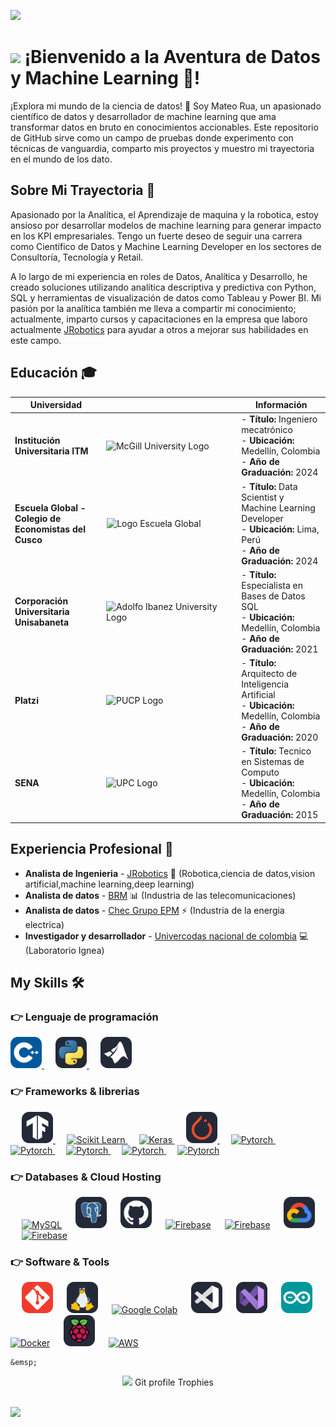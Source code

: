 ![](https://komarev.com/ghpvc/?username=aladelca&color=blue)

<h1 align="left-align"><b></b><img src="https://media.giphy.com/media/hvRJCLFzcasrR4ia7z/giphy.gif" width="35"> ¡Bienvenido a la Aventura de Datos y Machine Learning 🚀!</h1>

¡Explora mi mundo de la ciencia de datos! 🙌 Soy Mateo Rua, un apasionado científico de datos y desarrollador de machine learning que ama transformar datos en bruto en conocimientos accionables. Este repositorio de GitHub sirve como un campo de pruebas donde experimento con técnicas de vanguardia, comparto mis proyectos y muestro mi trayectoria en el mundo de los dato.


## Sobre Mi Trayectoria  🧩
 

Apasionado por la Analítica, el Aprendizaje de maquina y la robotica, estoy ansioso por desarrollar modelos de machine learning para generar impacto en los KPI empresariales. Tengo un fuerte deseo de seguir una carrera como Científico de Datos y Machine Learning Developer en los sectores de Consultoría, Tecnología y Retail.

A lo largo de mi experiencia en roles de Datos, Analítica y Desarrollo, he creado soluciones utilizando analítica descriptiva y predictiva con Python, SQL y herramientas de visualización de datos como Tableau y Power BI. Mi pasión por la analítica también me lleva a compartir mi conocimiento; actualmente, imparto cursos y capacitaciones en la empresa que laboro actualmente  [JRobotics](https://jrobotics.co/)  para ayudar a otros a mejorar sus habilidades en este campo.

## Educación  🎓

| Universidad                         |                                  | Información                                   |
| ---------------------------------- | ----------------------------------------- | ---------------------------------------------- |
| **Institución Universitaria ITM**              | <img src="https://www.redttu.edu.co/es/wp-content/uploads/2015/12/13.-ITM.png" alt="McGill University Logo" width="800"> | - **Título:** Ingeniero mecatrónico<br>- **Ubicación:** Medellín, Colombia<br>- **Año de Graduación:** 2024 |
| **Escuela Global - Colegio de Economistas del Cusco**| <img src="https://global-wordpress2.s3.amazonaws.com/wp-content/uploads/2022/08/23212149/logo-de-escuela-global.png" alt="Logo Escuela Global" width="200" style="display: block; margin: 0 auto;">| - **Título:** Data Scientist y Machine Learning Developer<br>- **Ubicación:** Lima, Perú<br>- **Año de Graduación:** 2024 |
| **Corporación Universitaria Unisabaneta**           | <img src="https://centrocultural.cesde.edu.co/wp-content/uploads/elementor/thumbs/Unisabaneta-pm0s8opsp0ytbbsb5voa8savhca9w5mu9avgox2cp0.jpg" alt="Adolfo Ibanez University Logo" width="200"> | - **Título:** Especialista en Bases de Datos SQL<br>- **Ubicación:**  Medellín, Colombia<br>- **Año de Graduación:** 2021 |
| **Platzi** | <img src="https://upload.wikimedia.org/wikipedia/commons/thumb/3/32/Platzi.jpg/1200px-Platzi.jpg" alt="PUCP Logo" width="200"> | - **Título:** Arquitecto de Inteligencia Artificial<br>- **Ubicación:**  Medellín, Colombia<br>- **Año de Graduación:** 2020 |
| **SENA**                | <img src="https://senasofiapluss.com/wp-content/uploads/2022/10/logo-del-sena-negro-1024x1024.jpg" alt="UPC Logo" width="150"> | - **Título:** Tecnico en Sistemas de Computo<br>- **Ubicación:**   Medellín, Colombia<br>- **Año de Graduación:** 2015 |

## Experiencia Profesional 💼

* **Analista de Ingenieria** - [JRobotics](https://jrobotics.co/)  🤖 (Robotica,ciencia de datos,vision artificial,machine learning,deep learning)
* **Analista de datos** - [BRM](https://www.brm.com.co/) 📊 (Industria de las telecomunicaciones) 
* **Analista de datos** - [Chec Grupo EPM](https://www.chec.com.co/) ⚡ (Industria de la energia electrica) 
* **Investigador y desarrollador** - [Univercodas nacional de colombia](https://minas.medellin.unal.edu.co/gruposdeinvestigacion/ignea/nosotros.html)  💻(Laboratorio Ignea)

## My Skills 🛠️

### 👉 Lenguaje de programación

<p align="left"> 
  

  <a href="https://dart.dev/">
    <img alt="DART" src="https://raw.githubusercontent.com/tandpfun/skill-icons/65dea6c4eaca7da319e552c09f4cf5a9a8dab2c8/icons/CPP.svg" width="50"/>
  </a>
&emsp;
<a href="https://python.org/">
    <img alt="Python" src="https://raw.githubusercontent.com/tandpfun/skill-icons/65dea6c4eaca7da319e552c09f4cf5a9a8dab2c8/icons/Python-Dark.svg "width="50" />
  </a>
  &emsp;
<a href="https://www.java.com/en/">
    <img alt="Java" src="https://raw.githubusercontent.com/tandpfun/skill-icons/65dea6c4eaca7da319e552c09f4cf5a9a8dab2c8/icons/Matlab-Dark.svg" width="50"/>
  </a>


</p>

### 👉 Frameworks & librerias
<p align="left"> 
  &emsp; 
  <a href="https://www.tensorflow.org/" target="_blank"> 
   <img alt="TensorFlow" src="https://raw.githubusercontent.com/tandpfun/skill-icons/main/icons/TensorFlow-Dark.svg" width="50">
  </a>   
  &emsp;
  <a href="https://scikit-learn.org/" target="_blank">
    <img alt="Scikit Learn" src="https://raw.githubusercontent.com/tandpfun/skill-icons/main/icons/ScikitLearn-Dark.svg" width="50">
  </a> 
   &emsp;
  <a href="https://keras.io/" target="_blank"> 
    <img alt="Keras" src="https://upload.wikimedia.org/wikipedia/commons/thumb/a/ae/Keras_logo.svg/512px-Keras_logo.svg.png?20200317115153" width="50"/>
  </a>
  &emsp;
  <a href="https://pytorch.org/" target="_blank"> 
    <img alt="Pytorch" src="https://raw.githubusercontent.com/tandpfun/skill-icons/main/icons/PyTorch-Dark.svg" width="50"/>
  </a>
    &emsp;
  <a href="https://numpy.org/doc/stable/" target="_blank"> 
    <img alt="Pytorch" src="https://encrypted-tbn0.gstatic.com/images?q=tbn:ANd9GcTi1VDmnQ8EqlGggq6cqSS32p_lVtrHBdn7t-9aDYTP0M6oisqyrUPy_z8mJsTlTQbirG0" width="50"/>
  </a>
    &emsp;
  <a href="https://pandas.pydata.org/docs/index.html" target="_blank"> 
    <img alt="Pytorch" src="https://seeklogo.com/images/P/pandas-icon-logo-BE10401BF1-seeklogo.com.png" width="30"/>
  </a>
    &emsp;
  <a href="https://matplotlib.org/stable/index.html" target="_blank"> 
    <img alt="Pytorch" src="https://upload.wikimedia.org/wikipedia/commons/thumb/0/01/Created_with_Matplotlib-logo.svg/128px-Created_with_Matplotlib-logo.svg.png?20150219130408" width="50"/>
  </a>
    &emsp;
  <a href="https://seaborn.pydata.org/" target="_blank"> 
    <img alt="Pytorch" src="https://cdn.worldvectorlogo.com/logos/seaborn-1.svg" width="50"/>
  </a>
    &emsp;
  <a href="https://docs.opencv.org/4.x/index.html" target="_blank"> 
    <img alt="Pytorch" src="https://raw.githubusercontent.com/tandpfun/skill-icons/main/icons/OpenCV-Dark.svg" width="50"/>
  </a>

</p>

### 👉 Databases & Cloud Hosting
<p align="left">
  &emsp;
    <a href="https://www.mysql.com/"><img alt="MySQL" src="https://cdn.worldvectorlogo.com/logos/microsoft-sql-server-1.svg" width="50"></a>
  &emsp;
    <a href="https://www.sqlite.org/"><img alt="SQLite" src ="https://raw.githubusercontent.com/tandpfun/skill-icons/main/icons/PostgreSQL-Dark.svg" width="50"/></a>
  &emsp;
    <a href="https://www.github.com"><img alt="GitHub Pages" src="https://raw.githubusercontent.com/tandpfun/skill-icons/main/icons/Github-Dark.svg" width="50"></a>
  &emsp;
<a href="https://firebase.google.com/"><img alt="Firebase" src ="https://logos-world.net/wp-content/uploads/2022/02/Microsoft-Power-BI-Symbol-700x394.png" width="80"></a>
   &emsp;
<a href="https://firebase.google.com/"><img alt="Firebase" src ="https://teorema-rd.com/wp-content/uploads/2024/04/Tableau-Emblem.png" width="80"></a>
   &emsp;
<a href="https://firebase.google.com/"><img alt="Firebase" src ="https://raw.githubusercontent.com/tandpfun/skill-icons/main/icons/GCP-Dark.svg" width="50"></a>
   &emsp;
<a href="https://firebase.google.com/"><img alt="Firebase" src ="https://1000marcas.net/wp-content/uploads/2020/11/Moodle-logo-600x244.png" width="90"></a>
 </p>

 ### 👉 Software & Tools
 
<p>

  &emsp;
    <a href="#"><img alt="Git" src="https://raw.githubusercontent.com/tandpfun/skill-icons/main/icons/Git.svg"  width="50"></a>
  &emsp;
    <a href="#"><img alt="Linux" src="https://raw.githubusercontent.com/tandpfun/skill-icons/main/icons/Linux-Dark.svg"  width="50"></a>
  &emsp;
    <a href="#"><img alt="Google Colab" src="https://i0.wp.com/begincodingnow.com/wp-content/uploads/2023/08/colab_logo.png?resize=260%2C160&ssl=1"  width="80"></a>
  &emsp;
    <a href="#"><img alt="Visual Studio Code" src="https://raw.githubusercontent.com/tandpfun/skill-icons/main/icons/VSCode-Dark.svg"  width="50"></a>
  &emsp;
    <a href="#"><img alt="Stack Overflow" src="https://raw.githubusercontent.com/tandpfun/skill-icons/main/icons/VisualStudio-Dark.svg"  width="50"></a>
&emsp;
    <a href="#"><img alt="Stack Overflow" src="https://raw.githubusercontent.com/tandpfun/skill-icons/main/icons/Arduino.svg"  width="50"></a>
    &emsp;
    <a href="#"><img alt="Docker" src="https://raw.githubusercontent.com/tandpfun/skill-icons/main/icons/Anaconda-Dark.svg"  width="50"></a>
     &emsp;
    <a href="#"><img alt="Postman" src="https://raw.githubusercontent.com/tandpfun/skill-icons/main/icons/RaspberryPi-Dark.svg"  width="50"></a>
     &emsp;
    <a href="#"><img alt="AWS" src="https://img.shields.io/badge/Amazon_AWS-232F3E?style=for-the-badge&logo=amazon-aws&logoColor=white"  width="50"></a>

    &emsp;
    
</p>
<p align="center"><img src="https://media.giphy.com/media/QaMcXSekUWx7aogAUr/giphy.gif" width="30" />&nbsp;Git profile Trophies</p><br>
<img src="https://github-profile-trophy.vercel.app/?username=Ahmad-shaikh575&theme=gruvbox" />


<br/>


